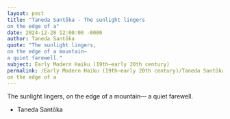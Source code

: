 ```yaml
---
layout: post
title: "Taneda Santōka - The sunlight lingers
on the edge of a"
date: 2024-12-28 12:00:00 -0000
author: Taneda Santōka
quote: "The sunlight lingers,
on the edge of a mountain—
a quiet farewell."
subject: Early Modern Haiku (19th–early 20th century)
permalink: /Early Modern Haiku (19th–early 20th century)/Taneda Santōka/Taneda Santōka - The sunlight lingers
on the edge of a
---
```


The sunlight lingers,
on the edge of a mountain—
a quiet farewell.

- Taneda Santōka
